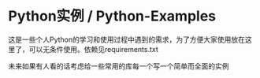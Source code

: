 # Python实例 / Python-Examples

这是一些个人Python的学习和使用过程中遇到的需求，为了方便大家使用放在这里了，可以无条件使用。依赖见requirements.txt

未来如果有人看的话考虑给一些常用的库每一个写一个简单而全面的实例
